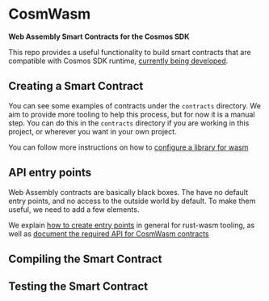 # CosmWasm

**Web Assembly Smart Contracts for the Cosmos SDK**

This repo provides a useful functionality to build smart contracts that
are compatible with Cosmos SDK runtime, [currently being developed](https://github.com/cosmwasm/cosmos-sdk/issues).

## Creating a Smart Contract

You can see some examples of contracts under the `contracts` directory.
We aim to provide more tooling to help this process, but for now it is a manual step.
You can do this in the `contracts` directory if you are working in this project, or
wherever you want in your own project. 

You can follow more instructions on how to [configure a library for wasm](./Building.md)

## API entry points

Web Assembly contracts are basically black boxes. The have no default entry points,
and no access to the outside world by default. To make them useful, we need to add
a few elements. 

We explain [how to create entry points](./EntryPoints.md) in general for
rust-wasm tooling, as well as [document the required API for CosmWasm contracts](./API.md)



## Compiling the Smart Contract

## Testing the Smart Contract


